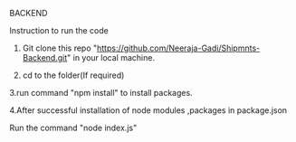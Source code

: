 BACKEND 

Instruction to run the code

1. Git clone this repo "https://github.com/Neeraja-Gadi/Shipmnts-Backend.git"  in your local machine.

2. cd to the folder(If required)

3.run command "npm install" to install packages.

4.After successful installation of node modules ,packages in package.json 

Run the command "node index.js"


